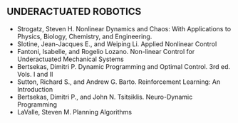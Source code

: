 ## UNDERACTUATED ROBOTICS

  * Strogatz, Steven H. Nonlinear Dynamics and Chaos: With Applications to Physics, Biology, Chemistry, and Engineering.
  * Slotine, Jean-Jacques E., and Weiping Li. Applied Nonlinear Control
  * Fantoni, Isabelle, and Rogelio Lozano. Non-linear Control for Underactuated Mechanical Systems
  * Bertsekas, Dimitri P. Dynamic Programming and Optimal Control. 3rd ed. Vols. I and II
  * Sutton, Richard S., and Andrew G. Barto. Reinforcement Learning: An Introduction
  * Bertsekas, Dimitri P., and John N. Tsitsiklis. Neuro-Dynamic Programming
  * LaValle, Steven M. Planning Algorithms
